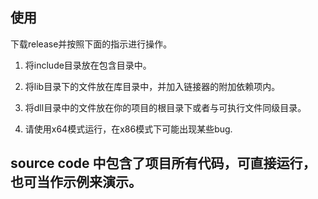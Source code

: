 ## 使用

下载release并按照下面的指示进行操作。

1. 将include目录放在包含目录中。

2. 将lib目录下的文件放在库目录中，并加入链接器的附加依赖项内。

3. 将dll目录中的文件放在你的项目的根目录下或者与可执行文件同级目录。

4. 请使用x64模式运行，在x86模式下可能出现某些bug.

## source code 中包含了项目所有代码，可直接运行，也可当作示例来演示。